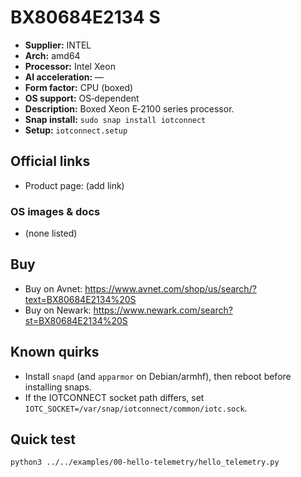 # BX80684E2134 S

- **Supplier:** INTEL
- **Arch:** amd64
- **Processor:** Intel Xeon
- **AI acceleration:** —
- **Form factor:** CPU (boxed)
- **OS support:** OS‑dependent
- **Description:** Boxed Xeon E‑2100 series processor.
- **Snap install:** `sudo snap install iotconnect`
- **Setup:** `iotconnect.setup`

## Official links
- Product page: (add link)

### OS images & docs
- (none listed)

## Buy
- Buy on Avnet: https://www.avnet.com/shop/us/search/?text=BX80684E2134%20S
- Buy on Newark: https://www.newark.com/search?st=BX80684E2134%20S

## Known quirks
- Install `snapd` (and `apparmor` on Debian/armhf), then reboot before installing snaps.
- If the IOTCONNECT socket path differs, set `IOTC_SOCKET=/var/snap/iotconnect/common/iotc.sock`.

## Quick test
```bash
python3 ../../examples/00-hello-telemetry/hello_telemetry.py
```
